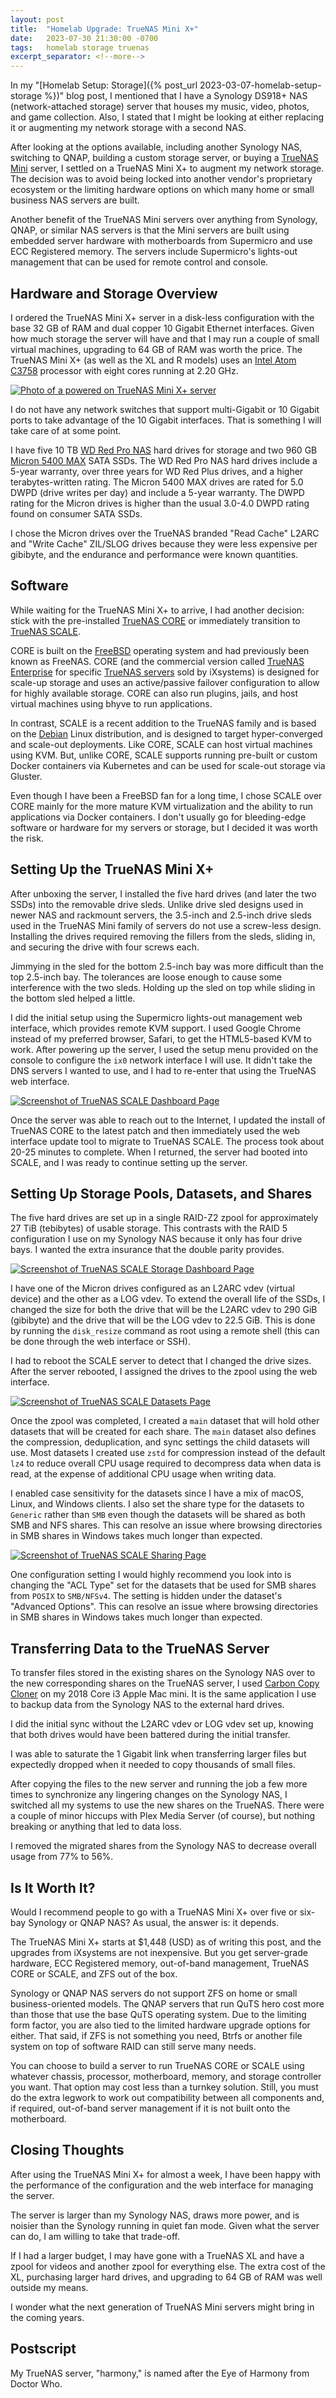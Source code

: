 ```yaml
---
layout: post
title:  "Homelab Upgrade: TrueNAS Mini X+"
date:   2023-07-30 21:30:00 -0700
tags:   homelab storage truenas
excerpt_separator: <!--more-->
---
```


In my "[Homelab Setup: Storage]({% post_url 2023-03-07-homelab-setup-storage %})" blog post, I mentioned that I have a Synology DS918+ NAS (network-attached storage) server that houses my music, video, photos, and game collection. Also, I stated that I might be looking at either replacing it or augmenting my network storage with a second NAS.

<!--more-->

After looking at the options available, including another Synology NAS, switching to QNAP, building a custom storage server, or buying a [TrueNAS Mini](https://www.truenas.com/truenas-mini/) server, I settled on a TrueNAS Mini X+ to augment my network storage. The decision was to avoid being locked into another vendor's proprietary ecosystem or the limiting hardware options on which many home or small business NAS servers are built.

Another benefit of the TrueNAS Mini servers over anything from Synology, QNAP, or similar NAS servers is that the Mini servers are built using embedded server hardware with motherboards from Supermicro and use ECC Registered memory. The servers include Supermicro's lights-out management that can be used for remote control and console.

## Hardware and Storage Overview

I ordered the TrueNAS Mini X+ server in a disk-less configuration with the base 32 GB of RAM and dual copper 10 Gigabit Ethernet interfaces. Given how much storage the server will have and that I may run a couple of small virtual machines, upgrading to 64 GB of RAM was worth the price. The TrueNAS Mini X+ (as well as the XL and R models) uses an [Intel Atom C3758](https://www.intel.com/content/www/us/en/products/sku/97926/intel-atom-processor-c3758-16m-cache-up-to-2-20-ghz/specifications.html) processor with eight cores running at 2.20 GHz.

[![Photo of a powered on TrueNAS Mini X+ server](/assets/images/truenas/truenas-mini-x-plus.jpg "Photo of a powered on TrueNAS Mini X+ server")](/assets/images/truenas/truenas-mini-x-plus.jpg)

I do not have any network switches that support multi-Gigabit or 10 Gigabit ports to take advantage of the 10 Gigabit interfaces. That is something I will take care of at some point.

I have five 10 TB [WD Red Pro NAS](https://www.westerndigital.com/products/internal-drives/wd-red-pro-sata-hdd) hard drives for storage and two 960 GB [Micron 5400 MAX](https://www.micron.com/products/ssd/product-lines/5400) SATA SSDs. The WD Red Pro NAS hard drives include a 5-year warranty, over three years for WD Red Plus drives, and a higher terabytes-written rating. The Micron 5400 MAX drives are rated for 5.0 DWPD (drive writes per day) and include a 5-year warranty. The DWPD rating for the Micron drives is higher than the usual 3.0-4.0 DWPD rating found on consumer SATA SSDs.

I chose the Micron drives over the TrueNAS branded "Read Cache" L2ARC and "Write Cache" ZIL/SLOG drives because they were less expensive per gibibyte, and the endurance and performance were known quantities.

## Software

While waiting for the TrueNAS Mini X+ to arrive, I had another decision: stick with the pre-installed [TrueNAS CORE](https://www.truenas.com/truenas-core/) or immediately transition to [TrueNAS SCALE](https://www.truenas.com/truenas-scale/).

CORE is built on the [FreeBSD](https://www.freebsd.org) operating system and had previously been known as FreeNAS. CORE (and the commercial version called [TrueNAS Enterprise](https://www.truenas.com/truenas-enterprise/) for specific [TrueNAS servers](https://www.truenas.com/systems-overview/) sold by iXsystems) is designed for scale-up storage and uses an active/passive failover configuration to allow for highly available storage. CORE can also run plugins, jails, and host virtual machines using bhyve to run applications.

In contrast, SCALE is a recent addition to the TrueNAS family and is based on the [Debian](https://www.debian.org) Linux distribution, and is designed to target hyper-converged and scale-out deployments. Like CORE, SCALE can host virtual machines using KVM. But, unlike CORE, SCALE supports running pre-built or custom Docker containers via Kubernetes and can be used for scale-out storage via Gluster.

Even though I have been a FreeBSD fan for a long time, I chose SCALE over CORE mainly for the more mature KVM virtualization and the ability to run applications via Docker containers. I don't usually go for bleeding-edge software or hardware for my servers or storage, but I decided it was worth the risk.

## Setting Up the TrueNAS Mini X+

After unboxing the server, I installed the five hard drives (and later the two SSDs) into the removable drive sleds. Unlike drive sled designs used in newer NAS and rackmount servers, the 3.5-inch and 2.5-inch drive sleds used in the TrueNAS Mini family of servers do not use a screw-less design. Installing the drives required removing the fillers from the sleds, sliding in, and securing the drive with four screws each.

Jimmying in the sled for the bottom 2.5-inch bay was more difficult than the top 2.5-inch bay. The tolerances are loose enough to cause some interference with the two sleds. Holding up the sled on top while sliding in the bottom sled helped a little.

I did the initial setup using the Supermicro lights-out management web interface, which provides remote KVM support. I used Google Chrome instead of my preferred browser, Safari, to get the HTML5-based KVM to work. After powering up the server, I used the setup menu provided on the console to configure the `ix0` network interface I will use. It didn't take the DNS servers I wanted to use, and I had to re-enter that using the TrueNAS web interface.

[![Screenshot of TrueNAS SCALE Dashboard Page](/assets/images/truenas/truenas-dashboard.png "Screenshot of TrueNAS SCALE Dashboard Page")](/assets/images/truenas/truenas-dashboard.png)

Once the server was able to reach out to the Internet, I updated the install of TrueNAS CORE to the latest patch and then immediately used the web interface update tool to migrate to TrueNAS SCALE. The process took about 20-25 minutes to complete. When I returned, the server had booted into SCALE, and I was ready to continue setting up the server.

## Setting Up Storage Pools, Datasets, and Shares

The five hard drives are set up in a single RAID-Z2 zpool for approximately 27 TiB (tebibytes) of usable storage. This contrasts with the RAID 5 configuration I use on my Synology NAS because it only has four drive bays. I wanted the extra insurance that the double parity provides.

[![Screenshot of TrueNAS SCALE Storage Dashboard Page](/assets/images/truenas/truenas-storage-dashboard.png "Screenshot of TrueNAS SCALE Storage Dashboard Page")](/assets/images/truenas/truenas-storage-dashboard.png)

I have one of the Micron drives configured as an L2ARC vdev (virtual device) and the other as a LOG vdev. To extend the overall life of the SSDs, I changed the size for both the drive that will be the L2ARC vdev to 290 GiB (gibibyte) and the drive that will be the LOG vdev to 22.5 GiB. This is done by running the `disk_resize` command as root using a remote shell (this can be done through the web interface or SSH).

I had to reboot the SCALE server to detect that I changed the drive sizes. After the server rebooted, I assigned the drives to the zpool using the web interface.

[![Screenshot of TrueNAS SCALE Datasets Page](/assets/images/truenas/truenas-datasets.png "Screenshot of TrueNAS SCALE Datasets Page")](/assets/images/truenas/truenas-datasets.png)

Once the zpool was completed, I created a `main` dataset that will hold other datasets that will be created for each share. The `main` dataset also defines the compression, deduplication, and sync settings the child datasets will use. Most datasets I created use `zstd` for compression instead of the default `lz4` to reduce overall CPU usage required to decompress data when data is read, at the expense of additional CPU usage when writing data.

I enabled case sensitivity for the datasets since I have a mix of macOS, Linux, and Windows clients. I also set the share type for the datasets to `Generic` rather than `SMB` even though the datasets will be shared as both SMB and NFS shares. This can resolve an issue where browsing directories in SMB shares in Windows takes much longer than expected.

[![Screenshot of TrueNAS SCALE Sharing Page](/assets/images/truenas/truenas-sharing.png "Screenshot of TrueNAS SCALE Sharing Page")](/assets/images/truenas/truenas-sharing.png)

One configuration setting I would highly recommend you look into is changing the "ACL Type" set for the datasets that be used for SMB shares from `POSIX` to `SMB/NFSv4`. The setting is hidden under the dataset's "Advanced Options". This can resolve an issue where browsing directories in SMB shares in Windows takes much longer than expected.

## Transferring Data to the TrueNAS Server

To transfer files stored in the existing shares on the Synology NAS over to the new corresponding shares on the TrueNAS server, I used [Carbon Copy Cloner](https://bombich.com) on my 2018 Core i3 Apple Mac mini. It is the same application I use to backup data from the Synology NAS to the external hard drives.

I did the initial sync without the L2ARC vdev or LOG vdev set up, knowing that both drives would have been battered during the initial transfer.

I was able to saturate the 1 Gigabit link when transferring larger files but expectedly dropped when it needed to copy thousands of small files.

After copying the files to the new server and running the job a few more times to synchronize any lingering changes on the Synology NAS, I switched all my systems to use the new shares on the TrueNAS. There were a couple of minor hiccups with Plex Media Server (of course), but nothing breaking or anything that led to data loss.

I removed the migrated shares from the Synology NAS to decrease overall usage from 77% to 56%.

## Is It Worth It?

Would I recommend people to go with a TrueNAS Mini X+ over five or six-bay Synology or QNAP NAS? As usual, the answer is: it depends.

The TrueNAS Mini X+ starts at $1,448 (USD) as of writing this post, and the upgrades from iXsystems are not inexpensive. But you get server-grade hardware, ECC Registered memory, out-of-band management, TrueNAS CORE or SCALE, and ZFS out of the box.

Synology or QNAP NAS servers do not support ZFS on home or small business-oriented models. The QNAP servers that run QuTS hero cost more than those that use the base QuTS operating system. Due to the limiting form factor, you are also tied to the limited hardware upgrade options for either. That said, if ZFS is not something you need, Btrfs or another file system on top of software RAID can still serve many needs.

You can choose to build a server to run TrueNAS CORE or SCALE using whatever chassis, processor, motherboard, memory, and storage controller you want. That option may cost less than a turnkey solution. Still, you must do the extra legwork to work out compatibility between all components and, if required, out-of-band server management if it is not built onto the motherboard.

## Closing Thoughts

After using the TrueNAS Mini X+ for almost a week, I have been happy with the performance of the configuration and the web interface for managing the server.

The server is larger than my Synology NAS, draws more power, and is noisier than the Synology running in quiet fan mode. Given what the server can do, I am willing to take that trade-off.

If I had a larger budget, I may have gone with a TrueNAS XL and have a zpool for videos and another zpool for everything else. The extra cost of the XL, purchasing larger hard drives, and upgrading to 64 GB of RAM was well outside my means.

I wonder what the next generation of TrueNAS Mini servers might bring in the coming years.

## Postscript

My TrueNAS server, "harmony," is named after the Eye of Harmony from Doctor Who.
